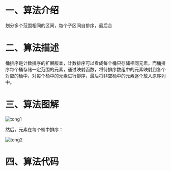 # 一、算法介绍

划分多个范围相同的区间，每个子区间自排序，最后合

# 二、算法描述

桶排序是计数排序的扩展版本，计数排序可以看成每个桶只存储相同元素，而桶排序每个桶存储一定范围的元素，通过映射函数，将待排序数组中的元素映射到各个对应的桶中，对每个桶中的元素进行排序，最后将非空桶中的元素逐个放入原序列中。

# 三、算法图解

 ![tong1](https://gitee.com/firewolf/allinone/raw/master/images/tong1.png)

然后，元素在每个桶中排序：

 ![tong2](https://gitee.com/firewolf/allinone/raw/master/images/tong2.png)

# 四、算法代码

